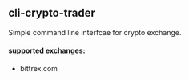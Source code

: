 ## cli-crypto-trader

Simple command line interfcae for crypto exchange.
#### supported exchanges:  
* bittrex.com
